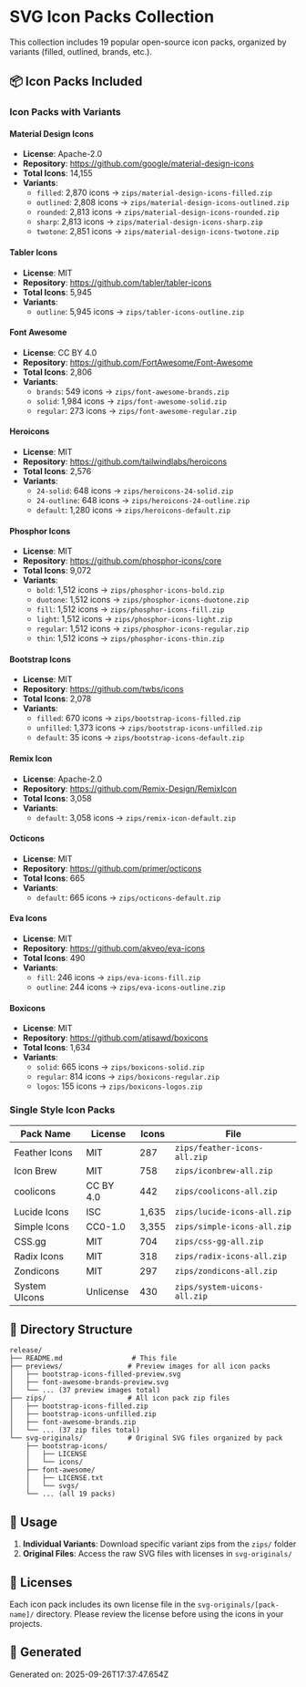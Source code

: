 # SVG Icon Packs Collection

This collection includes 19 popular open-source icon packs, organized by variants (filled, outlined, brands, etc.).

## 📦 Icon Packs Included

### Icon Packs with Variants

#### Material Design Icons
- **License**: Apache-2.0
- **Repository**: https://github.com/google/material-design-icons
- **Total Icons**: 14,155
- **Variants**:
  - `filled`: 2,870 icons → `zips/material-design-icons-filled.zip`
  - `outlined`: 2,808 icons → `zips/material-design-icons-outlined.zip`
  - `rounded`: 2,813 icons → `zips/material-design-icons-rounded.zip`
  - `sharp`: 2,813 icons → `zips/material-design-icons-sharp.zip`
  - `twotone`: 2,851 icons → `zips/material-design-icons-twotone.zip`

#### Tabler Icons
- **License**: MIT
- **Repository**: https://github.com/tabler/tabler-icons
- **Total Icons**: 5,945
- **Variants**:
  - `outline`: 5,945 icons → `zips/tabler-icons-outline.zip`

#### Font Awesome
- **License**: CC BY 4.0
- **Repository**: https://github.com/FortAwesome/Font-Awesome
- **Total Icons**: 2,806
- **Variants**:
  - `brands`: 549 icons → `zips/font-awesome-brands.zip`
  - `solid`: 1,984 icons → `zips/font-awesome-solid.zip`
  - `regular`: 273 icons → `zips/font-awesome-regular.zip`

#### Heroicons
- **License**: MIT
- **Repository**: https://github.com/tailwindlabs/heroicons
- **Total Icons**: 2,576
- **Variants**:
  - `24-solid`: 648 icons → `zips/heroicons-24-solid.zip`
  - `24-outline`: 648 icons → `zips/heroicons-24-outline.zip`
  - `default`: 1,280 icons → `zips/heroicons-default.zip`

#### Phosphor Icons
- **License**: MIT
- **Repository**: https://github.com/phosphor-icons/core
- **Total Icons**: 9,072
- **Variants**:
  - `bold`: 1,512 icons → `zips/phosphor-icons-bold.zip`
  - `duotone`: 1,512 icons → `zips/phosphor-icons-duotone.zip`
  - `fill`: 1,512 icons → `zips/phosphor-icons-fill.zip`
  - `light`: 1,512 icons → `zips/phosphor-icons-light.zip`
  - `regular`: 1,512 icons → `zips/phosphor-icons-regular.zip`
  - `thin`: 1,512 icons → `zips/phosphor-icons-thin.zip`

#### Bootstrap Icons
- **License**: MIT
- **Repository**: https://github.com/twbs/icons
- **Total Icons**: 2,078
- **Variants**:
  - `filled`: 670 icons → `zips/bootstrap-icons-filled.zip`
  - `unfilled`: 1,373 icons → `zips/bootstrap-icons-unfilled.zip`
  - `default`: 35 icons → `zips/bootstrap-icons-default.zip`

#### Remix Icon
- **License**: Apache-2.0
- **Repository**: https://github.com/Remix-Design/RemixIcon
- **Total Icons**: 3,058
- **Variants**:
  - `default`: 3,058 icons → `zips/remix-icon-default.zip`

#### Octicons
- **License**: MIT
- **Repository**: https://github.com/primer/octicons
- **Total Icons**: 665
- **Variants**:
  - `default`: 665 icons → `zips/octicons-default.zip`

#### Eva Icons
- **License**: MIT
- **Repository**: https://github.com/akveo/eva-icons
- **Total Icons**: 490
- **Variants**:
  - `fill`: 246 icons → `zips/eva-icons-fill.zip`
  - `outline`: 244 icons → `zips/eva-icons-outline.zip`

#### Boxicons
- **License**: MIT
- **Repository**: https://github.com/atisawd/boxicons
- **Total Icons**: 1,634
- **Variants**:
  - `solid`: 665 icons → `zips/boxicons-solid.zip`
  - `regular`: 814 icons → `zips/boxicons-regular.zip`
  - `logos`: 155 icons → `zips/boxicons-logos.zip`

### Single Style Icon Packs

| Pack Name | License | Icons | File |
|-----------|---------|-------|------|
| Feather Icons | MIT | 287 | `zips/feather-icons-all.zip` |
| Icon Brew | MIT | 758 | `zips/iconbrew-all.zip` |
| coolicons | CC BY 4.0 | 442 | `zips/coolicons-all.zip` |
| Lucide Icons | ISC | 1,635 | `zips/lucide-icons-all.zip` |
| Simple Icons | CC0-1.0 | 3,355 | `zips/simple-icons-all.zip` |
| CSS.gg | MIT | 704 | `zips/css-gg-all.zip` |
| Radix Icons | MIT | 318 | `zips/radix-icons-all.zip` |
| Zondicons | MIT | 297 | `zips/zondicons-all.zip` |
| System UIcons | Unlicense | 430 | `zips/system-uicons-all.zip` |

## 📁 Directory Structure

```
release/
├── README.md                 # This file
├── previews/                # Preview images for all icon packs
│   ├── bootstrap-icons-filled-preview.svg
│   ├── font-awesome-brands-preview.svg
│   └── ... (37 preview images total)
├── zips/                    # All icon pack zip files
│   ├── bootstrap-icons-filled.zip
│   ├── bootstrap-icons-unfilled.zip
│   ├── font-awesome-brands.zip
│   └── ... (37 zip files total)
└── svg-originals/           # Original SVG files organized by pack
    ├── bootstrap-icons/
    │   ├── LICENSE
    │   └── icons/
    ├── font-awesome/
    │   ├── LICENSE.txt
    │   └── svgs/
    └── ... (all 19 packs)
```

## 🚀 Usage

1. **Individual Variants**: Download specific variant zips from the `zips/` folder
2. **Original Files**: Access the raw SVG files with licenses in `svg-originals/`

## 📄 Licenses

Each icon pack includes its own license file in the `svg-originals/[pack-name]/` directory. Please review the license before using the icons in your projects.

## 🔄 Generated

Generated on: 2025-09-26T17:37:47.654Z
